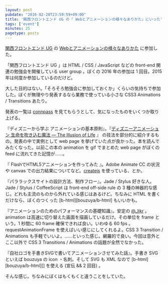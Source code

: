 ```yaml
---
layout: post
pubdate: "2016-02-20T23:59:59+09:00"
title: '関西フロントエンド UG の『 Webとアニメーションの様々なありかた』にいった'
tags: ['event']
minutes: 25
pagetype: posts
---
```

[関西フロントエンド UG](http://kfug.connpass.com) の [Webとアニメーションの様々なありかた](http://kfug.connpass.com/event/25576/) に参加した。

「関西フロントエンド UG 」は HTML / CSS / JavaScript などの front-end 関連の勉強会を開催している user group 。ぼくの 2016 年の参加は 1 回目。2015 年は何度か参加しているのだけど。

大した目的はない。「そろそろ勉強会に参加しておくか」くらいの気持ちで参加した。ぼくが無理やり発表するなら業務で使っている小さな CSS3 Animations / Transitions あたり。

発表の一覧は [connpass](http://kfug.connpass.com/event/25576/) を見てもらうとして、気になったものをいくつか取り上げる。

『ディズニーから学ぶ アニメーションの基本原則』。『[ディズニーアニメーション 生命を吹き込む魔法 ― The Illusion of Life](http://www.amazon.co.jp/dp/4198615004) 』 の技法を部分的に紹介するもの。発表の中で実例として web page を挙げていた点が良かった。本を読んでみたくなった。以前この本の animation を gif でまとめた web page がぼくの feed に流れてきた記憶が……。

『 FlashでHTML5アニメーションを作ってみた 』。Adobe Animate CC の状況や canvas での出力結果についてなど。[createjs](http://createjs.com/) を使っている、とか。

『パララックスサイトの設計方法、制作フロー』。Jade / Stylus 好きな人。Jade / Stylus / CoffeeScript は front-end off-side rule の 3 種の神器的な感じ。どれも主流のものから外れている感じはあるけど。ちなみに HTML を書くだけなら、ぼくのつくった [b-html][bouzuya/b-html] もいいかも。

『アニメーションのためのパフォーマンスの基礎知識』。安定の [@_likr](https://twitter.com/_likr) 。animation は高速に切り替えた画面を描画しているだけ。その単位を frame という。1 秒間に 60 frame 確保できれば良い。いわゆる 60 fps 。requestAnimationFrame を使えばいい感じにしてくれるよ。CSS 3 Transition / Animations も手軽でいいよ。……といった感じ。網羅的で良い。今回は意外とここ以外で CSS 3 Transitions / Animations の話題が全然でなかった。

『自社ロゴを手書きSVGで書いてアニメーションさせてみた話』。手書き SVG といえば bouzuya の icon ・名刺。そして SVG も XML なので [b-html][bouzuya/b-html][] を使える (宣伝 && 2 回目) 。

そんな感じ。ちなみにぼくはもくもくと違うことをしていた。
